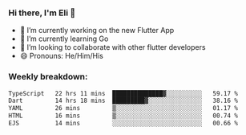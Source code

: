 ### Hi there, I'm Eli 👋
- 🔭 I’m currently working on the new Flutter App
- 🌱 I’m currently learning Go
- 🦄 I’m looking to collaborate with other flutter developers
- 😄 Pronouns: He/Him/His

### Weekly breakdown:
<!--START_SECTION:waka-->

```txt
TypeScript   22 hrs 11 mins  ██████████████▓░░░░░░░░░░   59.17 %
Dart         14 hrs 18 mins  █████████▓░░░░░░░░░░░░░░░   38.16 %
YAML         26 mins         ▒░░░░░░░░░░░░░░░░░░░░░░░░   01.17 %
HTML         16 mins         ▒░░░░░░░░░░░░░░░░░░░░░░░░   00.74 %
EJS          14 mins         ░░░░░░░░░░░░░░░░░░░░░░░░░   00.66 %
```

<!--END_SECTION:waka-->
